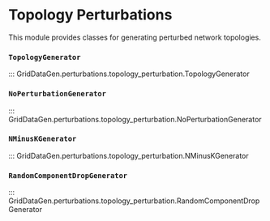# Topology Perturbations

This module provides classes for generating perturbed network topologies.


### `TopologyGenerator`

::: GridDataGen.perturbations.topology_perturbation.TopologyGenerator

### `NoPerturbationGenerator`

::: GridDataGen.perturbations.topology_perturbation.NoPerturbationGenerator

### `NMinusKGenerator`

::: GridDataGen.perturbations.topology_perturbation.NMinusKGenerator

### `RandomComponentDropGenerator`

::: GridDataGen.perturbations.topology_perturbation.RandomComponentDropGenerator 